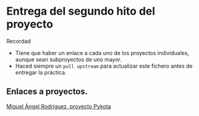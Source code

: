
# Entrega del segundo hito del proyecto

Recordad
* Tiene que haber un enlace a cada uno de los proyectos individuales, aunque sean subproyectos de uno mayor.
* Haced siempre un `pull upstream` para actualizar este fichero antes de entregar la práctica.

## Enlaces a proyectos.

[Miguel Ángel Rodríguez, proyecto Pykota](https://github.com/miguelangelrdguez/IV/)
